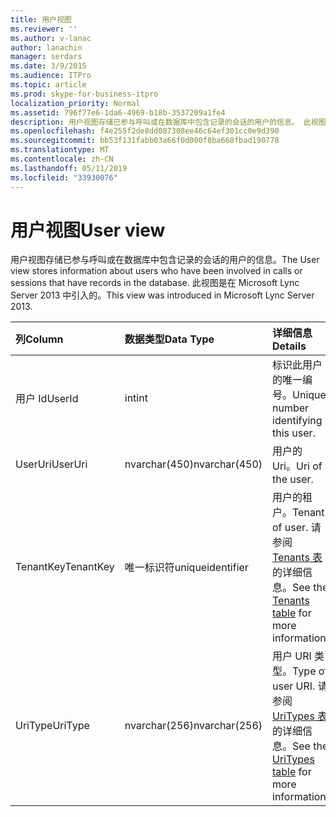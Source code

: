 ```yaml
---
title: 用户视图
ms.reviewer: ''
ms.author: v-lanac
author: lanachin
manager: serdars
ms.date: 3/9/2015
ms.audience: ITPro
ms.topic: article
ms.prod: skype-for-business-itpro
localization_priority: Normal
ms.assetid: 796f77e6-1da6-4969-b18b-3537209a1fe4
description: 用户视图存储已参与呼叫或在数据库中包含记录的会话的用户的信息。 此视图是在 Microsoft Lync Server 2013 中引入的。
ms.openlocfilehash: f4e255f2de8dd087308ee46c64ef301cc0e9d390
ms.sourcegitcommit: bb53f131fabb03a66f0d000f8ba668fbad190778
ms.translationtype: MT
ms.contentlocale: zh-CN
ms.lasthandoff: 05/11/2019
ms.locfileid: "33930076"
---
```

# <a name="user-view"></a><span data-ttu-id="5b519-104">用户视图</span><span class="sxs-lookup"><span data-stu-id="5b519-104">User view</span></span>
 
<span data-ttu-id="5b519-105">用户视图存储已参与呼叫或在数据库中包含记录的会话的用户的信息。</span><span class="sxs-lookup"><span data-stu-id="5b519-105">The User view stores information about users who have been involved in calls or sessions that have records in the database.</span></span> <span data-ttu-id="5b519-106">此视图是在 Microsoft Lync Server 2013 中引入的。</span><span class="sxs-lookup"><span data-stu-id="5b519-106">This view was introduced in Microsoft Lync Server 2013.</span></span>
  
|<span data-ttu-id="5b519-107">**列**</span><span class="sxs-lookup"><span data-stu-id="5b519-107">**Column**</span></span>|<span data-ttu-id="5b519-108">**数据类型**</span><span class="sxs-lookup"><span data-stu-id="5b519-108">**Data Type**</span></span>|<span data-ttu-id="5b519-109">**详细信息**</span><span class="sxs-lookup"><span data-stu-id="5b519-109">**Details**</span></span>|
|:-----|:-----|:-----|
|<span data-ttu-id="5b519-110">用户 Id</span><span class="sxs-lookup"><span data-stu-id="5b519-110">UserId</span></span>  <br/> |<span data-ttu-id="5b519-111">int</span><span class="sxs-lookup"><span data-stu-id="5b519-111">int</span></span>  <br/> |<span data-ttu-id="5b519-112">标识此用户的唯一编号。</span><span class="sxs-lookup"><span data-stu-id="5b519-112">Unique number identifying this user.</span></span>  <br/> |
|<span data-ttu-id="5b519-113">UserUri</span><span class="sxs-lookup"><span data-stu-id="5b519-113">UserUri</span></span>  <br/> |<span data-ttu-id="5b519-114">nvarchar(450)</span><span class="sxs-lookup"><span data-stu-id="5b519-114">nvarchar(450)</span></span>  <br/> |<span data-ttu-id="5b519-115">用户的 Uri。</span><span class="sxs-lookup"><span data-stu-id="5b519-115">Uri of the user.</span></span>  <br/> |
|<span data-ttu-id="5b519-116">TenantKey</span><span class="sxs-lookup"><span data-stu-id="5b519-116">TenantKey</span></span>  <br/> |<span data-ttu-id="5b519-117">唯一标识符</span><span class="sxs-lookup"><span data-stu-id="5b519-117">uniqueidentifier</span></span>  <br/> |<span data-ttu-id="5b519-118">用户的租户。</span><span class="sxs-lookup"><span data-stu-id="5b519-118">Tenant of user.</span></span> <span data-ttu-id="5b519-119">请参阅[Tenants 表](tenants.md)的详细信息。</span><span class="sxs-lookup"><span data-stu-id="5b519-119">See the [Tenants table](tenants.md) for more information.</span></span> <br/> |
|<span data-ttu-id="5b519-120">UriType</span><span class="sxs-lookup"><span data-stu-id="5b519-120">UriType</span></span>  <br/> |<span data-ttu-id="5b519-121">nvarchar(256)</span><span class="sxs-lookup"><span data-stu-id="5b519-121">nvarchar(256)</span></span>  <br/> |<span data-ttu-id="5b519-122">用户 URI 类型。</span><span class="sxs-lookup"><span data-stu-id="5b519-122">Type of user URI.</span></span> <span data-ttu-id="5b519-123">请参阅[UriTypes 表](uritypes.md)的详细信息。</span><span class="sxs-lookup"><span data-stu-id="5b519-123">See the [UriTypes table](uritypes.md) for more information.</span></span> <br/> |
   

